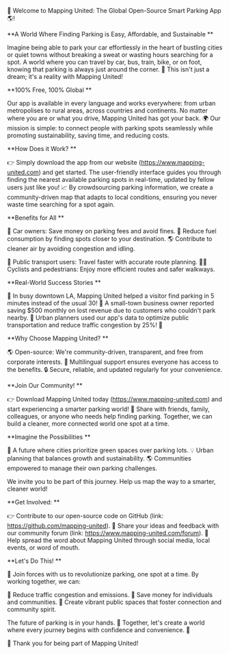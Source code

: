 🚀 Welcome to Mapping United: The Global Open-Source Smart Parking App 🌎! 

**A World Where Finding Parking is Easy, Affordable, and Sustainable **

Imagine being able to park your car effortlessly in the heart of bustling cities or quiet towns without breaking a sweat or wasting hours searching for a spot. A world where you can travel by car, bus, train, bike, or on foot, knowing that parking is always just around the corner. 🌟 This isn't just a dream; it's a reality with Mapping United! 

**100% Free, 100% Global **

Our app is available in every language and works everywhere: from urban metropolises to rural areas, across countries and continents. No matter where you are or what you drive, Mapping United has got your back. 🌍 Our mission is simple: to connect people with parking spots seamlessly while promoting sustainability, saving time, and reducing costs. 

**How Does it Work? **

👉 Simply download the app from our website (https://www.mapping-united.com) and get started. The user-friendly interface guides you through finding the nearest available parking spots in real-time, updated by fellow users just like you! 📈 By crowdsourcing parking information, we create a community-driven map that adapts to local conditions, ensuring you never waste time searching for a spot again. 

**Benefits for All **

🚗 Car owners: Save money on parking fees and avoid fines.
💨 Reduce fuel consumption by finding spots closer to your destination.
🌎 Contribute to cleaner air by avoiding congestion and idling.

🚌 Public transport users: Travel faster with accurate route planning.
🚴‍♂️ Cyclists and pedestrians: Enjoy more efficient routes and safer walkways.

**Real-World Success Stories **

📍 In busy downtown LA, Mapping United helped a visitor find parking in 5 minutes instead of the usual 30! 
📍 A small-town business owner reported saving $500 monthly on lost revenue due to customers who couldn't park nearby.
📍 Urban planners used our app's data to optimize public transportation and reduce traffic congestion by 25%! 🚀

**Why Choose Mapping United? **

🌎 Open-source: We're community-driven, transparent, and free from corporate interests. 
💬 Multilingual support ensures everyone has access to the benefits.
🔒 Secure, reliable, and updated regularly for your convenience.

**Join Our Community! **

👉 Download Mapping United today (https://www.mapping-united.com) and start experiencing a smarter parking world!
🤝 Share with friends, family, colleagues, or anyone who needs help finding parking. Together, we can build a cleaner, more connected world one spot at a time.

**Imagine the Possibilities **

💭 A future where cities prioritize green spaces over parking lots.
💡 Urban planning that balances growth and sustainability.
🌎 Communities empowered to manage their own parking challenges.

We invite you to be part of this journey. Help us map the way to a smarter, cleaner world! 

**Get Involved: **

👉 Contribute to our open-source code on GitHub (link: https://github.com/mapping-united).
💬 Share your ideas and feedback with our community forum (link: https://www.mapping-united.com/forum).
📣 Help spread the word about Mapping United through social media, local events, or word of mouth.

**Let's Do This! **

🎉 Join forces with us to revolutionize parking, one spot at a time. By working together, we can:

💪 Reduce traffic congestion and emissions.
💸 Save money for individuals and communities.
🌟 Create vibrant public spaces that foster connection and community spirit.

The future of parking is in your hands. 🤝 Together, let's create a world where every journey begins with confidence and convenience. 🚀

👋 Thank you for being part of Mapping United!